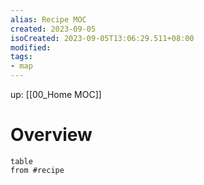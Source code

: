 ```yaml
---
alias: Recipe MOC
created: 2023-09-05
isoCreated: 2023-09-05T13:06:29.511+08:00
modified: 
tags: 
- map
---
```


up: [[00_Home MOC]]

# Overview

```dataview
table 
from #recipe
```



<br />
<br />








